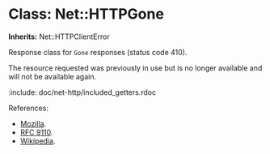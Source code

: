 # Class: Net::HTTPGone
**Inherits:** Net::HTTPClientError
    

Response class for `Gone` responses (status code 410).

The resource requested was previously in use but is no longer available and
will not be available again.

:include: doc/net-http/included_getters.rdoc

References:

*   [Mozilla](https://developer.mozilla.org/en-US/docs/Web/HTTP/Status/410).
*   [RFC 9110](https://www.rfc-editor.org/rfc/rfc9110.html#name-410-gone).
*   [Wikipedia](https://en.wikipedia.org/wiki/List_of_HTTP_status_codes#410).



